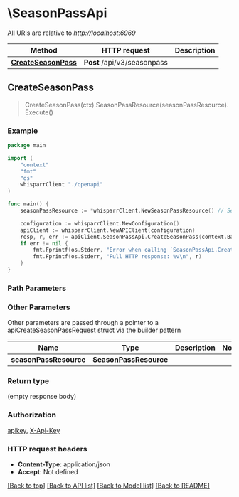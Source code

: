# \SeasonPassApi

All URIs are relative to *http://localhost:6969*

Method | HTTP request | Description
------------- | ------------- | -------------
[**CreateSeasonPass**](SeasonPassApi.md#CreateSeasonPass) | **Post** /api/v3/seasonpass | 



## CreateSeasonPass

> CreateSeasonPass(ctx).SeasonPassResource(seasonPassResource).Execute()



### Example

```go
package main

import (
    "context"
    "fmt"
    "os"
    whisparrClient "./openapi"
)

func main() {
    seasonPassResource := *whisparrClient.NewSeasonPassResource() // SeasonPassResource |  (optional)

    configuration := whisparrClient.NewConfiguration()
    apiClient := whisparrClient.NewAPIClient(configuration)
    resp, r, err := apiClient.SeasonPassApi.CreateSeasonPass(context.Background()).SeasonPassResource(seasonPassResource).Execute()
    if err != nil {
        fmt.Fprintf(os.Stderr, "Error when calling `SeasonPassApi.CreateSeasonPass``: %v\n", err)
        fmt.Fprintf(os.Stderr, "Full HTTP response: %v\n", r)
    }
}
```

### Path Parameters



### Other Parameters

Other parameters are passed through a pointer to a apiCreateSeasonPassRequest struct via the builder pattern


Name | Type | Description  | Notes
------------- | ------------- | ------------- | -------------
 **seasonPassResource** | [**SeasonPassResource**](SeasonPassResource.md) |  | 

### Return type

 (empty response body)

### Authorization

[apikey](../README.md#apikey), [X-Api-Key](../README.md#X-Api-Key)

### HTTP request headers

- **Content-Type**: application/json
- **Accept**: Not defined

[[Back to top]](#) [[Back to API list]](../README.md#documentation-for-api-endpoints)
[[Back to Model list]](../README.md#documentation-for-models)
[[Back to README]](../README.md)

